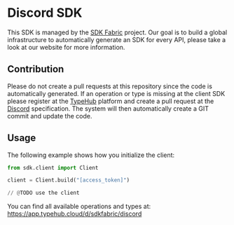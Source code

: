 
# Discord SDK

This SDK is managed by the [SDK Fabric](https://sdk-fabric.org/) project.
Our goal is to build a global infrastructure to automatically generate
an SDK for every API, please take a look at our website for more information.

## Contribution

Please do not create a pull requests at this repository since the code is
automatically generated. If an operation or type is missing at the client SDK
please register at the [TypeHub](https://typehub.cloud/) platform and create
a pull request at the [Discord](https://app.typehub.cloud/d/sdkfabric/discord)
specification. The system will then automatically create a GIT commit and update
the code.

## Usage

The following example shows how you initialize the client:

```python
from sdk.client import Client

client = Client.build("[access_token]")

// @TODO use the client
```

You can find all available operations and types at:
https://app.typehub.cloud/d/sdkfabric/discord
